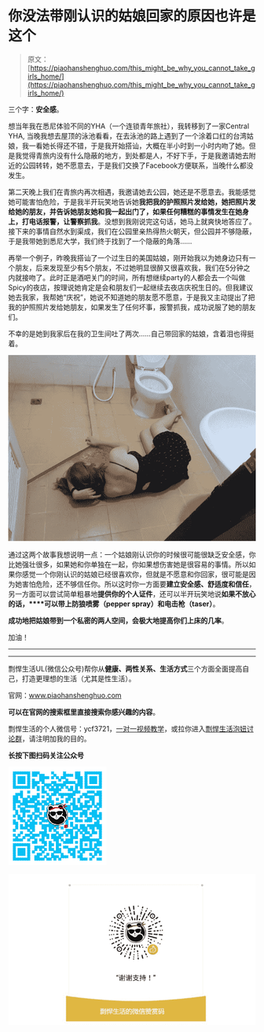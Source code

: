 # 你没法带刚认识的姑娘回家的原因也许是这个

> 原文：[https://piaohanshenghuo.com/this_might_be_why_you_cannot_take_girls_home/](https://piaohanshenghuo.com/this_might_be_why_you_cannot_take_girls_home/)

三个字：**安全感**。

想当年我在悉尼体验不同的YHA（一个连锁青年旅社），我转移到了一家Central YHA, 当晚我想去屋顶的泳池看看，在去泳池的路上遇到了一个涂着口红的台湾姑娘，我一看她长得还不错，于是我开始搭讪，大概在半小时到一小时内吻了她。但是我觉得青旅内没有什么隐蔽的地方，到处都是人，不好下手，于是我邀请她去附近的公园转转，她不愿意去，于是我们交换了Facebook方便联系，当晚什么都没发生。

第二天晚上我们在青旅内再次相遇，我邀请她去公园，她还是不愿意去。我能感觉她可能害怕危险，于是我半开玩笑地告诉她**我把我的护照照片发给她，她把照片发给她的朋友，并告诉她朋友她和我一起出门了，如果任何糟糕的事情发生在她身上，打电话报警，让警察抓我**。没想到我刚说完这句话，她马上就爽快地答应了。接下来的事情自然水到渠成，我们在公园里亲热得热火朝天，但公园并不够隐蔽，于是我带她到悉尼大学，我们终于找到了一个隐蔽的角落……

再举一个例子，昨晚我搭讪了一个过生日的美国姑娘，刚开始我以为她身边只有一个朋友，后来发现至少有5个朋友，不过她明显很醉又很喜欢我，我们在5分钟之内就接吻了。此时正是酒吧关门的时间，所有想继续party的人都会去一个叫做Spicy的夜店，按理说她肯定是会和朋友们一起继续去夜店庆祝生日的。但我建议她去我家，我帮她“庆祝”，她说不知道她的朋友愿不愿意，于是我又主动提出了把我的护照照片发给她朋友，如果发生了任何坏事，报警抓我，成功说服了她的朋友们。

不幸的是她到我家后在我的卫生间吐了两次……自己带回家的姑娘，含着泪也得挺着。

![](img/edc8fb650f6d3e87d92c93a7a873c8d9.png)



通过这两个故事我想说明一点：一个姑娘刚认识你的时候很可能很缺乏安全感，你比她强壮很多，如果她和你单独在一起，你如果想伤害她是很容易的事情。所以如果你感觉一个你刚认识的姑娘已经很喜欢你，但就是不愿意和你回家，很可能是因为她害怕危险，还不够信任你。所以这时你一方面要**建立安全感、舒适度和信任**，另一方面可以尝试简单粗暴地**提供你的个人证件**，还可以半开玩笑地说**如果不放心的话，****可以带上防狼喷雾（pepper spray）和电击枪（taser）**。

**成功地把姑娘带到一个私密的两人空间，会极大地提高你们上床的几率**。

加油！

* * *

* * *

剽悍生活UL(微信公众号)帮你从**健康、两性关系、生活方式**三个方面全面提高自己，打造更理想的生活（尤其是性生活）。

官网：www.piaohanshenghuo.com

**可以在官网的搜索框里直接搜索你感兴趣的内容**。

剽悍生活的个人微信号：ycf3721，[一对一视频教学](https://www.piaohanshenghuo.com/1on1_coaching/)，或拉你进入[剽悍生活泡妞讨论群](https://piaohanshenghuo.com/ul-group-chat/)，请注明加我的目的。

**长按下图扫码关注公众号**

![](img/f283aab34dffe75dd56c46ab47e6c49a.png)

![](img/253ab21a9c1e16853784357fbee5c563.png)

